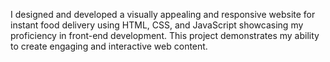 I designed and developed a visually appealing and responsive website for instant food delivery using HTML, CSS, and JavaScript
showcasing my proficiency in front-end development. This project demonstrates my ability to create engaging and interactive web
content.
